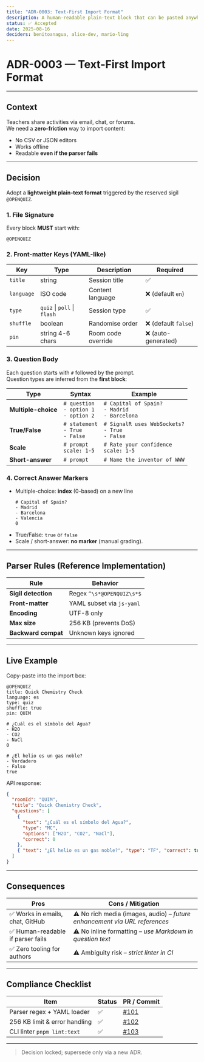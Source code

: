 ```yaml
---
title: "ADR-0003: Text-First Import Format"
description: A human-readable plain-text block that can be pasted anywhere and turned into a live quiz or poll without extra tooling.
status: ✅ Accepted
date: 2025-08-16
deciders: benitoanagua, alice-dev, mario-ling
---
```


# ADR-0003 — Text-First Import Format

---

## Context

Teachers share activities via email, chat, or forums.  
We need a **zero-friction** way to import content:

- No CSV or JSON editors
- Works offline
- Readable **even if the parser fails**

---

## Decision

Adopt a **lightweight plain-text format** triggered by the reserved sigil `@OPENQUIZ`.

### 1. File Signature

Every block **MUST** start with:

```
@OPENQUIZ
```

### 2. Front-matter Keys (YAML-like)

| Key        | Type                        | Description        | Required             |
| ---------- | --------------------------- | ------------------ | -------------------- |
| `title`    | string                      | Session title      | ✅                   |
| `language` | ISO code                    | Content language   | ❌ (default `en`)    |
| `type`     | `quiz` \| `poll` \| `flash` | Session type       | ✅                   |
| `shuffle`  | boolean                     | Randomise order    | ❌ (default `false`) |
| `pin`      | string 4-6 chars            | Room code override | ❌ (auto-generated)  |

### 3. Question Body

Each question starts with `#` followed by the prompt.  
Question types are inferred from the **first block**:

| Type                | Syntax                                       | Example                                               |
| ------------------- | -------------------------------------------- | ----------------------------------------------------- |
| **Multiple-choice** | `# question`<br>`- option 1`<br>`- option 2` | `# Capital of Spain?`<br>`- Madrid`<br>`- Barcelona`  |
| **True/False**      | `# statement`<br>`- True`<br>`- False`       | `# SignalR uses WebSockets?`<br>`- True`<br>`- False` |
| **Scale**           | `# prompt`<br>`scale: 1-5`                   | `# Rate your confidence`<br>`scale: 1-5`              |
| **Short-answer**    | `# prompt`                                   | `# Name the inventor of WWW`                          |

### 4. Correct Answer Markers

- Multiple-choice: **index** (0-based) on a new line
  ```
  # Capital of Spain?
  - Madrid
  - Barcelona
  - Valencia
  0
  ```
- True/False: `true` or `false`
- Scale / short-answer: **no marker** (manual grading).

---

## Parser Rules (Reference Implementation)

| Rule                | Behavior                  |
| ------------------- | ------------------------- |
| **Sigil detection** | Regex `^\s*@OPENQUIZ\s*$` |
| **Front-matter**    | YAML subset via `js-yaml` |
| **Encoding**        | UTF-8 only                |
| **Max size**        | 256 KB (prevents DoS)     |
| **Backward compat** | Unknown keys ignored      |

---

## Live Example

Copy-paste into the import box:

```
@OPENQUIZ
title: Quick Chemistry Check
language: es
type: quiz
shuffle: true
pin: QUIM

# ¿Cuál es el símbolo del Agua?
- H2O
- CO2
- NaCl
0

# ¿El helio es un gas noble?
- Verdadero
- Falso
true
```

API response:

```json
{
  "roomId": "QUIM",
  "title": "Quick Chemistry Check",
  "questions": [
    {
      "text": "¿Cuál es el símbolo del Agua?",
      "type": "MC",
      "options": ["H2O", "CO2", "NaCl"],
      "correct": 0
    },
    { "text": "¿El helio es un gas noble?", "type": "TF", "correct": true }
  ]
}
```

---

## Consequences

| Pros                              | Cons / Mitigation                                                          |
| --------------------------------- | -------------------------------------------------------------------------- |
| ✅ Works in emails, chat, GitHub  | ⚠️ No rich media (images, audio) – _future enhancement via URL references_ |
| ✅ Human-readable if parser fails | ⚠️ No inline formatting – _use Markdown in question text_                  |
| ✅ Zero tooling for authors       | ⚠️ Ambiguity risk – _strict linter in CI_                                  |

---

## Compliance Checklist

| Item                          | Status | PR / Commit                                              |
| ----------------------------- | ------ | -------------------------------------------------------- |
| Parser regex + YAML loader    | ✅     | [#101](https://github.com/UmaUpbeat/uma-upbeat/pull/101) |
| 256 KB limit & error handling | ✅     | [#102](https://github.com/UmaUpbeat/uma-upbeat/pull/102) |
| CLI linter `pnpm lint:text`   | ✅     | [#103](https://github.com/UmaUpbeat/uma-upbeat/pull/103) |

---

> Decision locked; supersede only via a new ADR.
